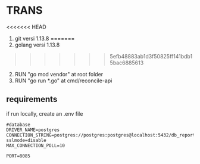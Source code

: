 # TRANS
<<<<<<< HEAD
1. git versi 1.13.8 
=======
1. golang versi 1.13.8 
>>>>>>> 5efb48883ab1d3f50825ff141bdb15bac6885613
2. RUN "go mod vendor" at root folder
3. RUN "go run *.go" at cmd/reconcile-api

## requirements
if run locally, create an .env file
```
#database
DRIVER_NAME=postgres
CONNECTION_STRING=postgres://postgres:postgres@localhost:5432/db_report_trxn?sslmode=disable
MAX_CONNECTION_POLL=10

PORT=8085
